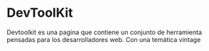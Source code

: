 # DevToolKit
Devtoolkit es una pagina que contiene un conjunto de herramienta pensadas para los desarrolladores web. Con una temática vintage
